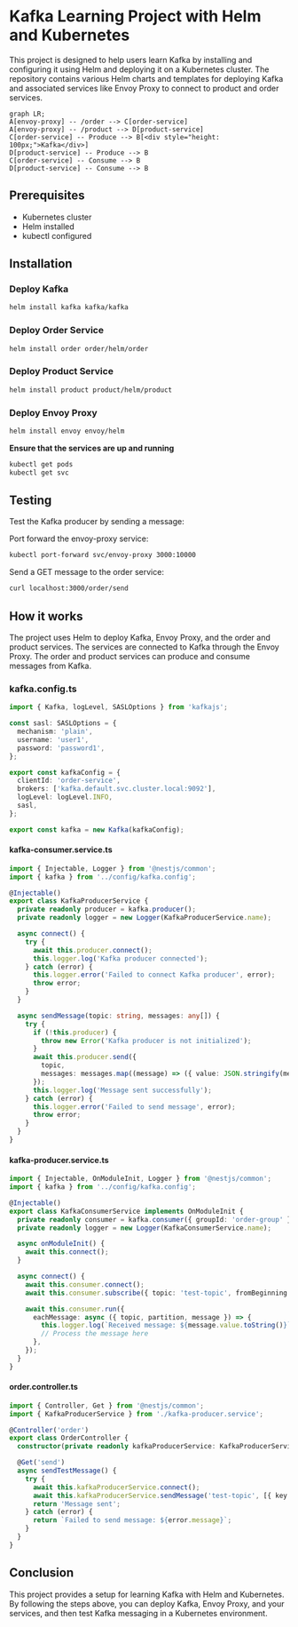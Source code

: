 # Kafka Learning Project with Helm and Kubernetes

This project is designed to help users learn Kafka by installing and configuring it using Helm and deploying it on a Kubernetes cluster. The repository contains various Helm charts and templates for deploying Kafka and associated services like Envoy Proxy to connect to product and order services.

```mermaid
graph LR;
A[envoy-proxy] -- /order --> C[order-service]
A[envoy-proxy] -- /product --> D[product-service]
C[order-service] -- Produce --> B[<div style="height: 100px;">Kafka</div>]
D[product-service] -- Produce --> B
C[order-service] -- Consume --> B
D[product-service] -- Consume --> B

```


## Prerequisites
- Kubernetes cluster
- Helm installed
- kubectl configured

## Installation

### Deploy Kafka
```bash
helm install kafka kafka/kafka
```

### Deploy Order Service
```bash
helm install order order/helm/order
```

### Deploy Product Service
```bash
helm install product product/helm/product
```

### Deploy Envoy Proxy
```bash
helm install envoy envoy/helm
```

**Ensure that the services are up and running**

```bash
kubectl get pods
kubectl get svc
```

## Testing
Test the Kafka producer by sending a message:

Port forward the envoy-proxy service:
```bash
kubectl port-forward svc/envoy-proxy 3000:10000
```

Send a GET message to the order service:
```bash
curl localhost:3000/order/send
```

## How it works

The project uses Helm to deploy Kafka, Envoy Proxy, and the order and product services. The services are connected to Kafka through the Envoy Proxy. The order and product services can produce and consume messages from Kafka.



### kafka.config.ts

```typescript
import { Kafka, logLevel, SASLOptions } from 'kafkajs';

const sasl: SASLOptions = {
  mechanism: 'plain',
  username: 'user1',
  password: 'password1',
};

export const kafkaConfig = {
  clientId: 'order-service',
  brokers: ['kafka.default.svc.cluster.local:9092'],
  logLevel: logLevel.INFO,
  sasl,
};

export const kafka = new Kafka(kafkaConfig);
```


#### kafka-consumer.service.ts

```typescript
import { Injectable, Logger } from '@nestjs/common';
import { kafka } from '../config/kafka.config';

@Injectable()
export class KafkaProducerService {
  private readonly producer = kafka.producer();
  private readonly logger = new Logger(KafkaProducerService.name);

  async connect() {
    try {
      await this.producer.connect();
      this.logger.log('Kafka producer connected');
    } catch (error) {
      this.logger.error('Failed to connect Kafka producer', error);
      throw error;
    }
  }

  async sendMessage(topic: string, messages: any[]) {
    try {
      if (!this.producer) {
        throw new Error('Kafka producer is not initialized');
      }
      await this.producer.send({
        topic,
        messages: messages.map((message) => ({ value: JSON.stringify(message) })),
      });
      this.logger.log('Message sent successfully');
    } catch (error) {
      this.logger.error('Failed to send message', error);
      throw error;
    }
  }
}
```

#### kafka-producer.service.ts
```typescript
import { Injectable, OnModuleInit, Logger } from '@nestjs/common';
import { kafka } from '../config/kafka.config';

@Injectable()
export class KafkaConsumerService implements OnModuleInit {
  private readonly consumer = kafka.consumer({ groupId: 'order-group' });
  private readonly logger = new Logger(KafkaConsumerService.name);

  async onModuleInit() {
    await this.connect();
  }

  async connect() {
    await this.consumer.connect();
    await this.consumer.subscribe({ topic: 'test-topic', fromBeginning: true });

    await this.consumer.run({
      eachMessage: async ({ topic, partition, message }) => {
        this.logger.log(`Received message: ${message.value.toString()}`);
        // Process the message here
      },
    });
  }
}
```

#### order.controller.ts
```typescript
import { Controller, Get } from '@nestjs/common';
import { KafkaProducerService } from './kafka-producer.service';

@Controller('order')
export class OrderController {
  constructor(private readonly kafkaProducerService: KafkaProducerService) {}

  @Get('send')
  async sendTestMessage() {
    try {
      await this.kafkaProducerService.connect();
      await this.kafkaProducerService.sendMessage('test-topic', [{ key: 'test', value: 'Hello Kafka' }]);
      return 'Message sent';
    } catch (error) {
      return `Failed to send message: ${error.message}`;
    }
  }
}
```

## Conclusion
This project provides a setup for learning Kafka with Helm and Kubernetes. By following the steps above, you can deploy Kafka, Envoy Proxy, and your services, and then test Kafka messaging in a Kubernetes environment.

